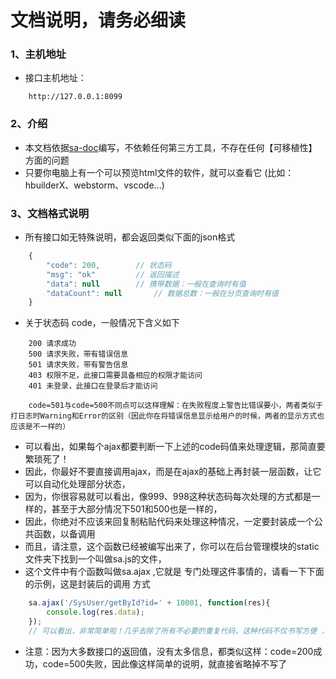 # 文档说明，请务必细读

### 1、主机地址
- 接口主机地址：
``` api
	http://127.0.0.1:8099
```

### 2、介绍
- 本文档依据[sa-doc](https://github.com/click33/sa-doc)编写，不依赖任何第三方工具，不存在任何【可移植性】方面的问题
- 只要你电脑上有一个可以预览html文件的软件，就可以查看它 (比如：hbuilderX、webstorm、vscode...)


### 3、文档格式说明 
- 所有接口如无特殊说明，都会返回类似下面的json格式
``` js
	{
        "code": 200,		// 状态码
        "msg": "ok"			// 返回描述
        "data": null		// 携带数据：一般在查询时有值
        "dataCount": null		// 数据总数：一般在分页查询时有值
	}
```
- 关于状态码 code，一般情况下含义如下
``` 
	200	请求成功
	500	请求失败，带有错误信息
	501	请求失败，带有警告信息
	403	权限不足，此接口需要具备相应的权限才能访问
	401	未登录，此接口在登录后才能访问
	
	code=501与code=500不同点可以这样理解：在失败程度上警告比错误要小，两者类似于打日志时Warning和Error的区别（因此你在将错误信息显示给用户的时候，两者的显示方式也应该是不一样的）
```

- 可以看出，如果每个ajax都要判断一下上述的code码值来处理逻辑，那简直要繁琐死了！
- 因此，你最好不要直接调用ajax，而是在ajax的基础上再封装一层函数，让它可以自动化处理部分状态，
- 因为，你很容易就可以看出，像999、998这种状态码每次处理的方式都是一样的，甚至于大部分情况下501和500也是一样的，
- 因此，你绝对不应该来回复制粘贴代码来处理这种情况，一定要封装成一个公共函数，以备调用
- 而且，请注意，这个函数已经被编写出来了，你可以在后台管理模块的static文件夹下找到一个叫做sa.js的文件，
- 这个文件中有个函数叫做sa.ajax ,它就是 专门处理这件事情的，请看一下下面的示例，这是封装后的调用 方式
``` js
	sa.ajax('/SysUser/getById?id=' + 10001, function(res){
        console.log(res.data);
	});
	// 可以看出，非常简单啦！几乎去除了所有不必要的重复代码，这种代码不仅书写方便 ，而且可以最大程度的降低你代码腐烂的速度 
```

- 注意：因为大多数接口的返回值，没有太多信息，都类似这样：code=200成功，code=500失败，因此像这样简单的说明，就直接省略掉不写了 














